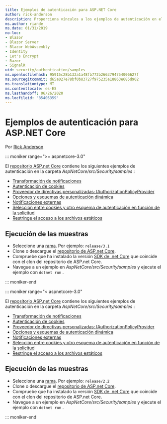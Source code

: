 ```yaml
---
title: Ejemplos de autenticación para ASP.NET Core
author: rick-anderson
description: Proporciona vínculos a los ejemplos de autenticación en el repositorio de ASP.NET Core.
ms.author: riande
ms.date: 01/31/2019
no-loc:
- Blazor
- Blazor Server
- Blazor WebAssembly
- Identity
- Let's Encrypt
- Razor
- SignalR
uid: security/authentication/samples
ms.openlocfilehash: 95915c28b132a1a48fb772b2663794754006627f
ms.sourcegitcommit: d65a027e78bf0b83727f975235a18863e685d902
ms.translationtype: MT
ms.contentlocale: es-ES
ms.lasthandoff: 06/26/2020
ms.locfileid: "85405359"
---
```

# <a name="authentication-samples-for-aspnet-core"></a>Ejemplos de autenticación para ASP.NET Core

Por [Rick Anderson](https://twitter.com/RickAndMSFT)

::: moniker range=">= aspnetcore-3.0"

El [repositorio ASP.net Core](https://github.com/dotnet/AspNetCore) contiene los siguientes ejemplos de autenticación en la carpeta *AspNetCore/src/Security/samples* :

* [Transformación de notificaciones](https://github.com/dotnet/AspNetCore/tree/release/3.1/src/Security/samples/ClaimsTransformation)
* [Autenticación de cookies](https://github.com/dotnet/AspNetCore/tree/release/3.1/src/Security/samples/Cookies)
* [Proveedor de directivas personalizadas: IAuthorizationPolicyProvider](https://github.com/dotnet/AspNetCore/tree/release/3.1/src/Security/samples/CustomPolicyProvider)
* [Opciones y esquemas de autenticación dinámica](https://github.com/dotnet/AspNetCore/tree/release/3.1/src/Security/samples/DynamicSchemes)
* [Notificaciones externas](https://github.com/dotnet/AspNetCore/tree/release/3.1/src/Security/samples/Identity.ExternalClaims)
* [Selección entre cookies y otro esquema de autenticación en función de la solicitud](https://github.com/dotnet/AspNetCore/tree/release/3.1/src/Security/samples/PathSchemeSelection)
* [Restringe el acceso a los archivos estáticos](https://github.com/dotnet/AspNetCore/tree/release/3.1/src/Security/samples/StaticFilesAuth)

## <a name="run-the-samples"></a>Ejecución de las muestras

* Seleccione una [rama](https://github.com/dotnet/AspNetCore). Por ejemplo: `release/3.1`
* Clone o descargue el [repositorio de ASP.net Core](https://github.com/dotnet/AspNetCore).
* Compruebe que ha instalado la versión [SDK de .net Core](https://dotnet.microsoft.com/download/dotnet-core) que coincide con el clon del repositorio de ASP.net Core.
* Navegue a un ejemplo en *AspNetCore/src/Security/samples* y ejecute el ejemplo con `dotnet run` .

::: moniker-end

::: moniker range="< aspnetcore-3.0"

El [repositorio ASP.net Core](https://github.com/dotnet/AspNetCore) contiene los siguientes ejemplos de autenticación en la carpeta *AspNetCore/src/Security/samples* :

* [Transformación de notificaciones](https://github.com/dotnet/AspNetCore/tree/release/2.2/src/Security/samples/ClaimsTransformation)
* [Autenticación de cookies](https://github.com/dotnet/AspNetCore/tree/release/2.2/src/Security/samples/Cookies)
* [Proveedor de directivas personalizadas: IAuthorizationPolicyProvider](https://github.com/dotnet/AspNetCore/tree/release/2.2/src/Security/samples/CustomPolicyProvider)
* [Opciones y esquemas de autenticación dinámica](https://github.com/dotnet/AspNetCore/tree/release/2.2/src/Security/samples/DynamicSchemes)
* [Notificaciones externas](https://github.com/dotnet/AspNetCore/tree/release/2.2/src/Security/samples/Identity.ExternalClaims)
* [Selección entre cookies y otro esquema de autenticación en función de la solicitud](https://github.com/dotnet/AspNetCore/tree/release/2.2/src/Security/samples/PathSchemeSelection)
* [Restringe el acceso a los archivos estáticos](https://github.com/dotnet/AspNetCore/tree/release/2.2/src/Security/samples/StaticFilesAuth)

## <a name="run-the-samples"></a>Ejecución de las muestras

* Seleccione una [rama](https://github.com/dotnet/AspNetCore). Por ejemplo: `release/2.2`
* Clone o descargue el [repositorio de ASP.net Core](https://github.com/dotnet/AspNetCore).
* Compruebe que ha instalado la versión [SDK de .net Core](https://dotnet.microsoft.com/download/dotnet-core) que coincide con el clon del repositorio de ASP.net Core.
* Navegue a un ejemplo en *AspNetCore/src/Security/samples* y ejecute el ejemplo con `dotnet run` .

::: moniker-end
